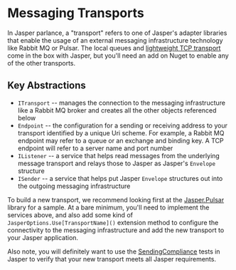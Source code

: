 # Messaging Transports

In Jasper parlance, a "transport" refers to one of Jasper's adapter libraries that enable the usage of an
external messaging infrastructure technology like Rabbit MQ or Pulsar. The local queues and [lightweight TCP transport](/tcp)
come in the box with Jasper, but you'll need an add on Nuget to enable any of the other transports.

## Key Abstractions

* `ITransport` -- manages the connection to the messaging infrastructure like a Rabbit MQ broker and creates all the other objects referenced below
* `Endpoint` -- the configuration for a sending or receiving address to your transport identified by a unique Uri scheme. For example, a Rabbit MQ endpoint may refer to a queue or an exchange and binding key. A TCP endpoint will refer to a server name and port number
* `IListener` -- a service that helps read messages from the underlying message transport and relays those to Jasper as Jasper's `Envelope` structure
* `ISender` -- a service that helps put Jasper `Envelope` structures out into the outgoing messaging infrastructure

To build a new transport, we recommend looking first at the [Jasper.Pulsar](https://github.com/JasperFx/jasper/tree/master/src/Jasper.Pulsar) library
for a sample. At a bare minimum, you'll need to implement the services above, and also add some kind of `JasperOptions.Use[TransportName]()` extension
method to configure the connectivity to the messaging infrastructure and add the new transport to your Jasper application.

Also note, you will definitely want to use the [SendingCompliance](https://github.com/JasperFx/jasper/blob/master/src/TestingSupport/Compliance/SendingCompliance.cs)
tests in Jasper to verify that your new transport meets all Jasper requirements.
